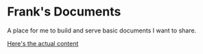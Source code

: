# Frank's Documents

A place for me to build and serve basic documents I want to share.

[Here's the actual content](https://franklin-ross.github.io/docs)
